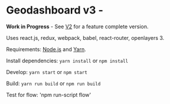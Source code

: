 Geodashboard v3 - 
==================================

**Work in Progress** - See [V2](https://opensource.ncsa.illinois.edu/bitbucket/projects/GEOD/repos/geodashboard) for a feature complete version.

Uses react.js, redux, webpack, babel, react-router, openlayers 3.

Requirements: [Node.js](https://nodejs.org) and [Yarn](https://yarnpkg.com).

Install dependencies: `yarn install` or `npm install`

Develop: `yarn start` or `npm start`

Build: `yarn run build` or `npm run build`

Test for flow: 'npm run-script flow'